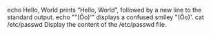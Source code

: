 echo Hello, World  prints “Hello, World”, followed by a new line to the standard output.
echo "\"(Ôo)'" displays a confused smiley "(Ôo)'.
cat /etc/passwd Display the content of the /etc/passwd file.


